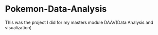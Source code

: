 # Pokemon-Data-Analysis
This was the project I did for my masters module DAAV(Data Analysis and visualization)
